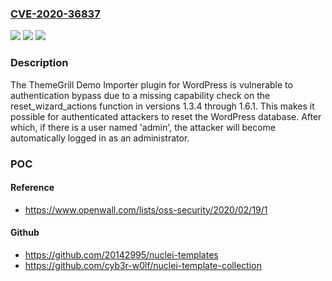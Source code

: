 ### [CVE-2020-36837](https://cve.mitre.org/cgi-bin/cvename.cgi?name=CVE-2020-36837)
![](https://img.shields.io/static/v1?label=Product&message=ThemeGrill%20Demo%20Importer&color=blue)
![](https://img.shields.io/static/v1?label=Version&message=1.3.4%3C%3D%201.6.1%20&color=brighgreen)
![](https://img.shields.io/static/v1?label=Vulnerability&message=CWE-862%20Missing%20Authorization&color=brighgreen)

### Description

The ThemeGrill Demo Importer plugin for WordPress is vulnerable to authentication bypass due to a missing capability check on the reset_wizard_actions function in versions 1.3.4 through 1.6.1. This makes it possible for authenticated attackers to reset the WordPress database. After which, if there is a user named 'admin', the attacker will become automatically logged in as an administrator.

### POC

#### Reference
- https://www.openwall.com/lists/oss-security/2020/02/19/1

#### Github
- https://github.com/20142995/nuclei-templates
- https://github.com/cyb3r-w0lf/nuclei-template-collection

